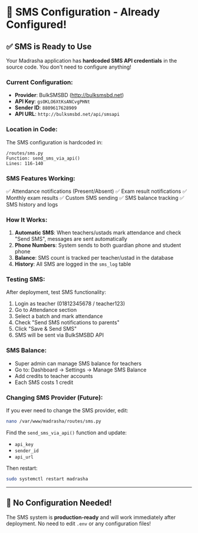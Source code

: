 # 📱 SMS Configuration - Already Configured!

## ✅ SMS is Ready to Use

Your Madrasha application has **hardcoded SMS API credentials** in the source code. You don't need to configure anything!

### Current Configuration:

- **Provider**: BulkSMSBD (http://bulksmsbd.net)
- **API Key**: `gsOKLO6XtKsANCvgPHNt`
- **Sender ID**: `8809617628909`
- **API URL**: `http://bulksmsbd.net/api/smsapi`

### Location in Code:

The SMS configuration is hardcoded in:
```
/routes/sms.py
Function: send_sms_via_api()
Lines: 116-140
```

### SMS Features Working:

✅ Attendance notifications (Present/Absent)
✅ Exam result notifications
✅ Monthly exam results
✅ Custom SMS sending
✅ SMS balance tracking
✅ SMS history and logs

### How It Works:

1. **Automatic SMS**: When teachers/ustads mark attendance and check "Send SMS", messages are sent automatically
2. **Phone Numbers**: System sends to both guardian phone and student phone
3. **Balance**: SMS count is tracked per teacher/ustad in the database
4. **History**: All SMS are logged in the `sms_log` table

### Testing SMS:

After deployment, test SMS functionality:

1. Login as teacher (01812345678 / teacher123)
2. Go to Attendance section
3. Select a batch and mark attendance
4. Check "Send SMS notifications to parents"
5. Click "Save & Send SMS"
6. SMS will be sent via BulkSMSBD API

### SMS Balance:

- Super admin can manage SMS balance for teachers
- Go to: Dashboard → Settings → Manage SMS Balance
- Add credits to teacher accounts
- Each SMS costs 1 credit

### Changing SMS Provider (Future):

If you ever need to change the SMS provider, edit:
```bash
nano /var/www/madrasha/routes/sms.py
```

Find the `send_sms_via_api()` function and update:
- `api_key`
- `sender_id`
- `api_url`

Then restart:
```bash
sudo systemctl restart madrasha
```

---

## 🎉 No Configuration Needed!

The SMS system is **production-ready** and will work immediately after deployment. No need to edit `.env` or any configuration files!
